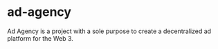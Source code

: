 # ad-agency
Ad Agency is a project with a sole purpose to create a decentralized ad platform for the Web 3.
